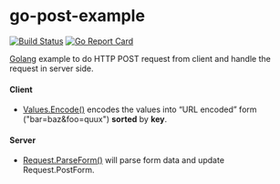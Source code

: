 # go-post-example

[![Build Status](https://travis-ci.org/northbright/go-post-example.svg?branch=master)](https://travis-ci.org/northbright/go-post-example)
[![Go Report Card](https://goreportcard.com/badge/github.com/northbright/go-post-example)](https://goreportcard.com/report/github.com/northbright/go-post-example)

[Golang](http://golang.org) example to do HTTP POST request from client and handle the request in server side.

#### Client
* [Values.Encode()](https://godoc.org/net/url#Values.Encode) encodes the values into “URL encoded” form ("bar=baz&foo=quux") **sorted** by **key**.

#### Server
* [Request.ParseForm()](https://godoc.org/net/http#Request.ParseForm) will parse form data and update Request.PostForm.
